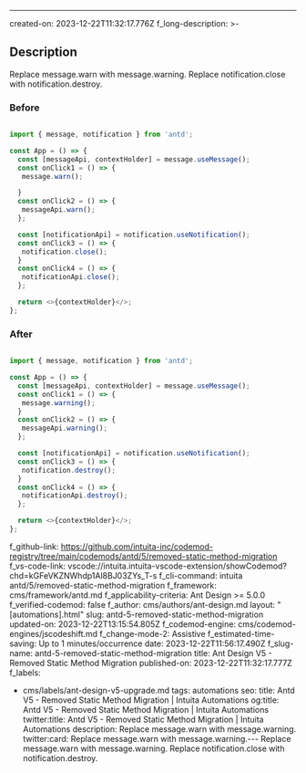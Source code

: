 ---
created-on: 2023-12-22T11:32:17.776Z
f_long-description: >-
  ## Description


  Replace message.warn with message.warning. Replace notification.close with notification.destroy.


  ### Before


  ```TypeScript

  import { message, notification } from 'antd';

  const App = () => {
    const [messageApi, contextHolder] = message.useMessage();
    const onClick1 = () => {
     message.warn();

    }
    const onClick2 = () => {
     messageApi.warn();
    };

    const [notificationApi] = notification.useNotification();
    const onClick3 = () => {
     notification.close();
    }
    const onClick4 = () => {
     notificationApi.close();
    };

    return <>{contextHolder}</>;
  };

  ```


  ### After


  ```TypeScript

  import { message, notification } from 'antd';

  const App = () => {
    const [messageApi, contextHolder] = message.useMessage();
    const onClick1 = () => {
     message.warning();
    }
    const onClick2 = () => {
     messageApi.warning();
    };

    const [notificationApi] = notification.useNotification();
    const onClick3 = () => {
     notification.destroy();
    }
    const onClick4 = () => {
     notificationApi.destroy();
    };

    return <>{contextHolder}</>;
  };

  ```
f_github-link: https://github.com/intuita-inc/codemod-registry/tree/main/codemods/antd/5/removed-static-method-migration
f_vs-code-link: vscode://intuita.intuita-vscode-extension/showCodemod?chd=kGFeVKZNWhdp1Al8BJ03ZYs_T-s
f_cli-command: intuita antd/5/removed-static-method-migration
f_framework: cms/framework/antd.md
f_applicability-criteria: Ant Design >= 5.0.0
f_verified-codemod: false
f_author: cms/authors/ant-design.md
layout: "[automations].html"
slug: antd-5-removed-static-method-migration
updated-on: 2023-12-22T13:15:54.805Z
f_codemod-engine: cms/codemod-engines/jscodeshift.md
f_change-mode-2: Assistive
f_estimated-time-saving: Up to 1 minutes/occurrence
date: 2023-12-22T11:56:17.490Z
f_slug-name: antd-5-removed-static-method-migration
title: Ant Design V5 - Removed Static Method Migration
published-on: 2023-12-22T11:32:17.777Z
f_labels:
  - cms/labels/ant-design-v5-upgrade.md
tags: automations
seo:
  title: Antd V5 - Removed Static Method Migration | Intuita Automations
  og:title: Antd V5 - Removed Static Method Migration | Intuita Automations
  twitter:title: Antd V5 - Removed Static Method Migration | Intuita Automations
  description: Replace message.warn with message.warning.
  twitter:card: Replace message.warn with message.warning.---
Replace message.warn with message.warning. Replace notification.close with notification.destroy.